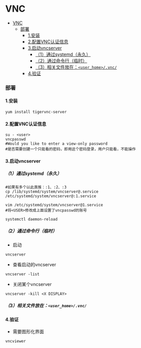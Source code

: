 # VNC

<!-- @import "[TOC]" {cmd="toc" depthFrom=1 depthTo=6 orderedList=false} -->
<!-- code_chunk_output -->

- [VNC](#vnc)
    - [部署](#部署)
      - [1.安装](#1安装)
      - [2.配置VNC认证信息](#2配置vnc认证信息)
      - [3.启动vncserver](#3启动vncserver)
        - [（1）通过systemd（永久）](#1通过systemd永久)
        - [（2）通过命令行（临时）](#2通过命令行临时)
        - [（3）相关文件放在：`<user_home>/.vnc/`](#3相关文件放在user_homevnc)
      - [4.验证](#4验证)

<!-- /code_chunk_output -->

### 部署

#### 1.安装
```shell
yum install tigervnc-server
```

#### 2.配置VNC认证信息

```shell
su - <user>
vncpasswd
#Would you like to enter a view-only password
#是否需要创建一个只能看的密码，即用这个密码登录，用户只能看，不能操作
```

#### 3.启动vncserver

##### （1）通过systemd（永久）
```shell
#如果有多个以此类推：:1、:2、:3
cp /lib/systemd/system/vncserver@.service  /etc/systemd/system/vncserver@:1.service

vim /etc/systemd/system/vncserver@1.service
#将<USER>修改成上面设置了vncpasswd的账号

systemctl daemon-reload
```

##### （2）通过命令行（临时）
* 启动
```shell
vncserver
```

* 查看启动的vncserver
```shell
vncserver -list
```

* 关闭某个vncserver
```shell
vncserver -kill <X DISPLAY>
```

##### （3）相关文件放在：`<user_home>/.vnc/`

#### 4.验证
* 需要图形化界面
```shell
vncviewer
```
